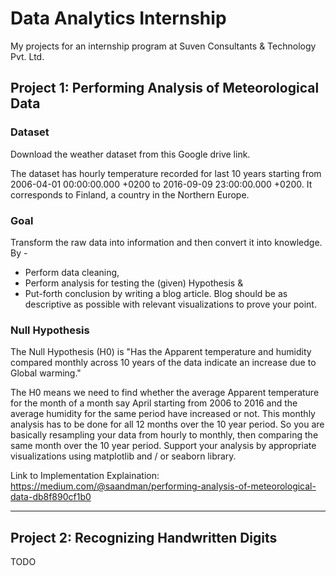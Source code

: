 # Data Analytics Internship
My projects for an internship program at Suven Consultants &amp; Technology Pvt. Ltd.

## Project 1: Performing Analysis of Meteorological Data
### Dataset
Download the weather dataset from this Google drive link.

The dataset has hourly temperature recorded for last 10 years starting from 2006-04-01 00:00:00.000 +0200 to 2016-09-09 23:00:00.000 +0200. It corresponds to Finland, a country in the Northern Europe.

### Goal
Transform the raw data into information and then convert it into knowledge. By -
* Perform data cleaning,
* Perform analysis for testing the (given) Hypothesis &
* Put-forth conclusion by writing a blog article. Blog should be as descriptive as possible with relevant visualizations to prove your point.

### Null Hypothesis
The Null Hypothesis (H0) is "Has the Apparent temperature and humidity compared monthly across 10 years of the data indicate an increase due to Global warming."

The H0 means we need to find whether the average Apparent temperature for the month of a month say April starting from 2006 to 2016 and the average humidity for the same period have increased or not. This monthly analysis has to be done for all 12 months over the 10 year period. So you are basically resampling your data from hourly to monthly, then comparing the same month over the 10 year period. Support your analysis by appropriate visualizations using matplotlib and / or seaborn library.

Link to Implementation Explaination: https://medium.com/@saandman/performing-analysis-of-meteorological-data-db8f890cf1b0

---

## Project 2: Recognizing Handwritten Digits

TODO
